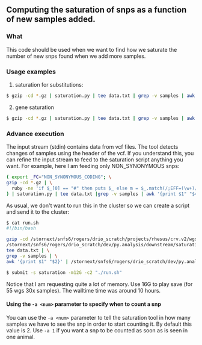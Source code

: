 ## Computing the saturation of snps as a function of new samples added.

### What

This code should be used when we want to find how we saturate the number of
new snps found when we add more samples.

### Usage examples

1. saturation for substitutions:

```sh
$ gzip -cd *.gz | saturation.py | tee data.txt | grep -v samples | awk '{print $1" "$2}' | plot_sat.py "title: subs" "x: samples " "y: # of events" > subs.plot.py
```

2. gene saturation

```sh
$ gzip -cd *.gz | saturation.py | tee data.txt | grep -v samples | awk '{print $1" "$4}' | plot_sat.py "title: subs" "x: samples " "y: # of genes" > subs.plot.py
```

### Advance execution

The input stream (stdin) contains data from vcf files. The tool detects changes of samples using
the header of the vcf. If you understand this, you can refine the input stream to feed to the saturation
script anything you want. For example, here I am feeding only NON_SYNONYMOUS snps:

```sh
( export _FC="NON_SYNONYMOUS_CODING"; \
gzip -cd *.gz | \
  ruby -ne 'if $_[0] == "#" then puts $_ else m = $_.match(/;EFF=(\w+)/); puts $_ if m[1] == ENV["_FC"] end' \
) | saturation.py | tee data.txt |grep -v samples | awk '{print $1" "$4}' | grep -v num | plot_sat.py > output.png
```

As usual, we don't want to run this in the cluster so we can create a script and send it to the cluster:

```sh
$ cat run.sh
#!/bin/bash

gzip -cd /stornext/snfs6/rogers/drio_scratch/projects/rhesus/crv.v2/wgs/snps/*.vcf.anno.gz | \
/stornext/snfs6/rogers/drio_scratch/dev/py.analysis/downstream/saturation_snps/saturation.py | \
tee data.txt | \
grep -v samples | \
awk '{print $1" "$2}' | /stornext/snfs6/rogers/drio_scratch/dev/py.analysis/downstream/saturation_snps/plot_sat.py "title: subs" "x: samples " "y: # of events" > Ravi_subs.plot.png

$ submit -s saturation -m12G -c2 "./run.sh"
```

Notice that I am requesting quite a lot of memory. Use 16G to play save (for 55 wgs 30x samples).
The walltime time was around 10 hours.

#### Using the `-a <num>` parameter to specify when to count a snp

You can use the `-a <num>` parameter to tell the saturation tool in how many samples
we have to see the snp in order to start counting it. By default this value is 2. Use `-a 1`
if you want a snp to be counted as soon as is seen in one animal.
